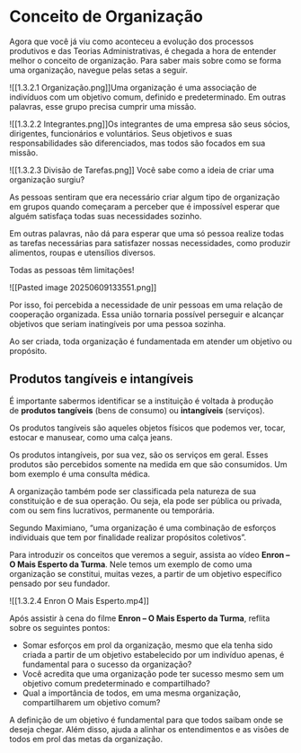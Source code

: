 # Conceito de Organização

Agora que você já viu como aconteceu a evolução dos processos produtivos e das Teorias Administrativas, é chegada a hora de entender melhor o conceito de organização. Para saber mais sobre como se forma uma organização, navegue pelas setas a seguir.

![[1.3.2.1 Organização.png]]Uma organização é uma associação de indivíduos com um objetivo comum, definido e predeterminado. Em outras palavras, esse grupo precisa cumprir uma missão.

![[1.3.2.2 Integrantes.png]]Os integrantes de uma empresa são seus sócios, dirigentes, funcionários e voluntários. Seus objetivos e suas responsabilidades são diferenciados, mas todos são focados em sua missão.



![[1.3.2.3 Divisão de Tarefas.png]]
Você sabe como a ideia de criar uma organização surgiu?

As pessoas sentiram que era necessário criar algum tipo de organização em grupos quando começaram a perceber que é impossível esperar que alguém satisfaça todas suas necessidades sozinho.

Em outras palavras, não dá para esperar que uma só pessoa realize todas as tarefas necessárias para satisfazer nossas necessidades, como produzir alimentos, roupas e utensílios diversos.

Todas as pessoas têm limitações!

![[Pasted image 20250609133551.png]]
  
Por isso, foi percebida a necessidade de unir pessoas em uma relação de cooperação organizada. Essa união tornaria possível perseguir e alcançar objetivos que seriam inatingíveis por uma pessoa sozinha.

Ao ser criada, toda organização é fundamentada em atender um objetivo ou propósito.

## Produtos tangíveis e intangíveis

É importante sabermos identificar se a instituição é voltada à produção de **produtos tangíveis** (bens de consumo) ou **intangíveis** (serviços).

Os produtos tangíveis são aqueles objetos físicos que podemos ver, tocar, estocar e manusear, como uma calça jeans.

Os produtos intangíveis, por sua vez, são os serviços em geral. Esses produtos são percebidos somente na medida em que são consumidos. Um bom exemplo é uma consulta médica.

A organização também pode ser classificada pela natureza de sua constituição e de sua operação. Ou seja, ela pode ser pública ou privada, com ou sem fins lucrativos, permanente ou temporária.


Segundo Maximiano, “uma organização é uma combinação de esforços individuais que tem por finalidade realizar propósitos coletivos”.

Para introduzir os conceitos que veremos a seguir, assista ao vídeo **Enron – O Mais Esperto da Turma**. Nele temos um exemplo de como uma organização se constitui, muitas vezes, a partir de um objetivo específico pensado por seu fundador.

![[1.3.2.4 Enron O Mais Esperto.mp4]]

Após assistir à cena do filme **Enron – O Mais Esperto da Turma**, reflita sobre os seguintes pontos:

- Somar esforços em prol da organização, mesmo que ela tenha sido criada a partir de um objetivo estabelecido por um indivíduo apenas, é fundamental para o sucesso da organização?
- Você acredita que uma organização pode ter sucesso mesmo sem um objetivo comum predeterminado e compartilhado?
- Qual a importância de todos, em uma mesma organização, compartilharem um objetivo comum?

A definição de um objetivo é fundamental para que todos saibam onde se deseja chegar. Além disso, ajuda a alinhar os entendimentos e as visões de todos em prol das metas da organização.